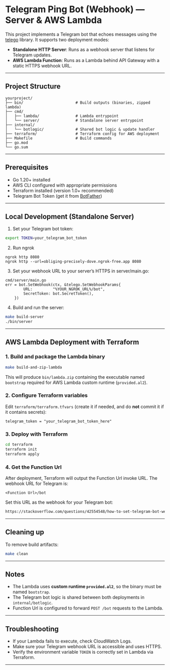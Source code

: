 # Telegram Ping Bot (Webhook) — Server & AWS Lambda

This project implements a Telegram bot that echoes messages using the [telego](https://github.com/mymmrac/telego) library. It supports two deployment modes:

- **Standalone HTTP Server**: Runs as a webhook server that listens for Telegram updates.
- **AWS Lambda Function**: Runs as a Lambda behind API Gateway with a static HTTPS webhook URL.

---

## Project Structure

```
yourproject/
├── bin/                       # Build outputs (binaries, zipped lambda)
├── cmd/
│   ├── lambda/                # Lambda entrypoint
│   └── server/                # Standalone server entrypoint
├── internal/
│   └── botlogic/              # Shared bot logic & update handler
├── terraform/                 # Terraform config for AWS deployment
├── Makefile                   # Build commands
├── go.mod
└── go.sum
```

---

## Prerequisites

- Go 1.20+ installed
- AWS CLI configured with appropriate permissions
- Terraform installed (version 1.0+ recommended)
- Telegram Bot Token (get it from [BotFather](https://t.me/BotFather))

---

## Local Development (Standalone Server)

1. Set your Telegram bot token:

```bash
export TOKEN=your_telegram_bot_token
```

2. Run ngrok
```
ngrok http 8080
ngrok http --url=obliging-precisely-dove.ngrok-free.app 8080
```

3. Set your  webhook URL to your server’s HTTPS in server/main.go:

```
cmd/server/main.go 
err = bot.SetWebhook(ctx, &telego.SetWebhookParams{
		URL:         "%YOUR_NGROK_URL%/bot",
		SecretToken: bot.SecretToken(),
	})
```

4. Build and run the server:

```bash
make build-server
./bin/server
```




---

## AWS Lambda Deployment with Terraform

### 1. Build and package the Lambda binary

```bash
make build-and-zip-lambda
```

This will produce `bin/lambda.zip` containing the executable named `bootstrap` required for AWS Lambda custom runtime (`provided.al2`).

### 2. Configure Terraform variables

Edit `terraform/terraform.tfvars` (create it if needed, and do **not** commit it if it contains secrets):

```hcl
telegram_token = "your_telegram_bot_token_here"
```

### 3. Deploy with Terraform

```bash
cd terraform
terraform init
terraform apply
```

### 4. Get the  Function Url

After deployment, Terraform will output the  Function Url invoke URL. The webhook URL for Telegram is:

```
<Function Url>/bot
```

Set this URL as the webhook for your Telegram bot:

```bash
https://stackoverflow.com/questions/42554548/how-to-set-telegram-bot-webhook
```

---

## Cleaning up

To remove build artifacts:

```bash
make clean
```

---

## Notes

- The Lambda uses **custom runtime `provided.al2`**, so the binary must be named `bootstrap`.
- The Telegram bot logic is shared between both deployments in `internal/botlogic`.
- Function Url is configured to forward `POST /bot` requests to the Lambda.

---

## Troubleshooting

- If your Lambda fails to execute, check CloudWatch Logs.
- Make sure your Telegram webhook URL is accessible and uses HTTPS.
- Verify the environment variable `TOKEN` is correctly set in Lambda via Terraform.

---

